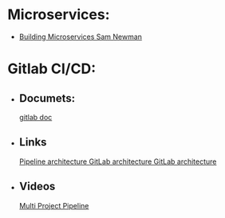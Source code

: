 # Microservices:
- <a href="https://www.ebooksworld.ir/post/index/871/%D8%AF%D8%A7%D9%86%D9%84%D9%88%D8%AF-%DA%A9%D8%AA%D8%A7%D8%A8-building-microservices-designing-fine-grained-systems-2nd-edition" >Building Microservices Sam Newman</a>


# Gitlab CI/CD:
- ## Documets:
    <a href="https://docs.gitlab.com/development/cicd/"> gitlab doc </a>
- ## Links
    <a href= "https://docs.gitlab.com/ci/pipelines/pipeline_architectures/"> Pipeline architecture </a>
    <a href="https://medium.com/@sydasif78/understanding-gitlab-ci-cd-architecture-be5d4d9155da"> GitLab architecture </a>
    <a href="http://medium.com/@aymenfarhani28/gitlab-architecture-65d3996cf703"> GitLab architecture </a>
- ## Videos
    <a href= "https://www.youtube.com/watch?v=g_PIwBM1J84">Multi Project Pipeline</a>
